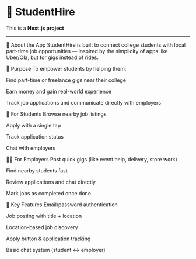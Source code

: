 # 🚀 StudentHire 

This is a **Next.js  project** 

---

📝 About the App
StudentHire is  built to connect college students with local part-time job opportunities — inspired by the simplicity of apps like Uber/Ola, but for gigs instead of rides.

🎯 Purpose
To empower students by helping them:

Find part-time or freelance gigs near their college

Earn money and gain real-world experience

Track job applications and communicate directly with employers

👤 For Students
Browse nearby job listings

Apply with a single tap

Track application status

Chat with employers

🧑‍💼 For Employers
Post quick gigs (like event help, delivery, store work)

Find nearby students fast

Review applications and chat directly

Mark jobs as completed once done

🔄 Key Features
Email/password authentication

Job posting with title + location

Location-based job discovery

Apply button & application tracking

Basic chat system (student ↔ employer)


